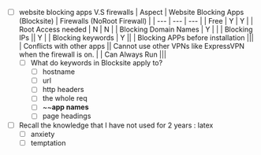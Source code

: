 - [ ] website blocking apps V.S firewalls
	| Aspect | Website Blocking Apps (Blocksite) | Firewalls (NoRoot Firewall) |
	| --- | --- | --- |
	| Free | Y | Y |
	| Root Access needed | N | N |
	| Blocking Domain Names | Y | |
	| Blocking IPs || Y |
	| Blocking keywords | Y ||
	| Blocking APPs before installation |||
	| Conflicts with other apps || Cannot use other VPNs like ExpressVPN when the firewall is on. |
	| Can Always Run |||
	- [ ] What do keywords in Blocksite apply to?
		- [ ] hostname
		- [ ] url
		- [ ] http headers
		- [ ] the whole req
		- [ ] ~~**app names**
		- [ ] page headings

- [ ] Recall the knowledge that I have not used for 2 years : latex
	- [ ] anxiety
	- [ ] temptation 
<!--stackedit_data:
eyJoaXN0b3J5IjpbLTM1OTY0MDc0M119
-->